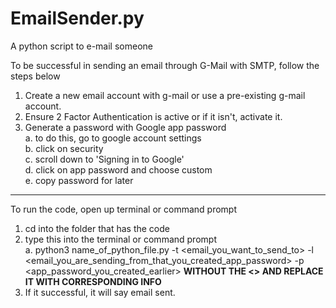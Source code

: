 # EmailSender.py
A python script to e-mail someone 

To be successful in sending an email through G-Mail with SMTP, follow the steps below

1. Create a new email account with g-mail or use a pre-existing g-mail account.
2. Ensure 2 Factor Authentication is active or if it isn't, activate it.
3. Generate a password with Google app password  
  a. to do this, go to google account settings   
  b. click on security   
  c. scroll down to 'Signing in to Google'   
  d. click on app password and choose custom   
  e. copy password for later   
  
  ----------------------------------------------
  
  To run the code, open up terminal or command prompt
  
  1. cd into the folder that has the code   
  2. type this into the terminal or command prompt   
    a. python3 name_of_python_file.py -t <email_you_want_to_send_to> -l <email_you_are_sending_from_that_you_created_app_password> -p <app_password_you_created_earlier>      **WITHOUT THE <> AND REPLACE IT WITH CORRESPONDING INFO**  
  3. If it successful, it will say email sent.   
